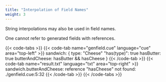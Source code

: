 ```yaml
---
title: "Interpolation of Field Names"
weight: 3
---
```


String interpolations may also be used in field names.

One cannot refer to generated fields with references.

{{< code-tabs >}}
{{< code-tab name="genfield.cue" language="cue" area="top-left" >}}
sandwich: {
	type:            "Cheese"
	"has\(type)":    true
	hasButter:       true
	butterAndCheese: hasButter && hasCheese
}
{{< /code-tab >}}
{{< code-tab name="result.txt" language="txt" area="top-right" >}}
sandwich.butterAndCheese: reference "hasCheese" not found:
    ./genfield.cue:5:32
{{< /code-tab >}}
{{< /code-tabs >}}
